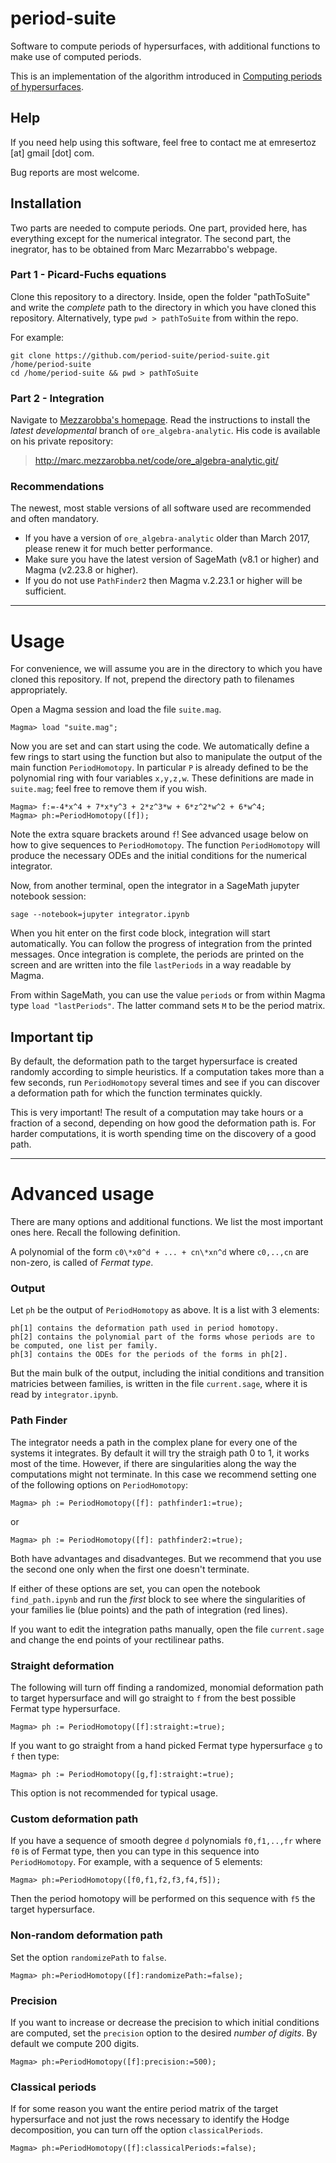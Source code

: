 # period-suite

Software to compute periods of hypersurfaces, with additional functions to make use of computed periods.

This is an implementation of the algorithm introduced in [Computing periods of hypersurfaces](https://sertozemre.files.wordpress.com/2018/03/computing_periods.pdf).

## Help

If you need help using this software, feel free to contact me at emresertoz \[at\] gmail \[dot\] com.  

Bug reports are most welcome.

## Installation

Two parts are needed to compute periods. One part, provided here, has everything except for the numerical integrator. The second part, the inegrator, has to be obtained from Marc Mezarrabbo's webpage.

### Part 1 - Picard-Fuchs equations

Clone this repository to a directory. Inside, open the folder "pathToSuite" and write the *complete* path to the directory in which you have cloned this repository. Alternatively, type `pwd > pathToSuite` from within the repo.

For example:

    git clone https://github.com/period-suite/period-suite.git /home/period-suite
    cd /home/period-suite && pwd > pathToSuite

### Part 2 - Integration

Navigate to [Mezzarobba's homepage](http://marc.mezzarobba.net/code/ore_algebra-analytic/). Read the instructions to install the *latest developmental* branch of `ore_algebra-analytic`.  His code is available on his private repository:

> http://marc.mezzarobba.net/code/ore_algebra-analytic.git/

### Recommendations

The newest, most stable versions of all software used are recommended and often mandatory.

- If you have a version of `ore_algebra-analytic` older than March 2017, please renew it for much better performance.
- Make sure you have the latest version of SageMath \(v8.1 or higher\) and Magma \(v2.23.8 or higher\). 
- If you do not use `PathFinder2` then Magma v.2.23.1 or higher will be sufficient.

******

# Usage

For convenience, we will assume you are in the directory to which you have cloned this repository. If not, prepend the directory path to filenames appropriately. 

Open a Magma session and load the file `suite.mag`.

    Magma> load "suite.mag";

Now you are set and can start using the code. We automatically define a few rings to start using the function but also to manipulate the output of the main function `PeriodHomotopy`. In particular `P` is already defined to be the polynomial ring with four variables `x,y,z,w`. These definitions are made in `suite.mag`; feel free to remove them if you wish.

    Magma> f:=-4*x^4 + 7*x*y^3 + 2*z^3*w + 6*z^2*w^2 + 6*w^4;
    Magma> ph:=PeriodHomotopy([f]);

Note the extra square brackets around `f`! See advanced usage below on how to give sequences to `PeriodHomotopy`.  The function `PeriodHomotopy` will produce the necessary ODEs and the initial conditions for the numerical integrator. 

Now, from another terminal, open the integrator in a SageMath jupyter notebook session:

    sage --notebook=jupyter integrator.ipynb

When you hit enter on the first code block, integration will start automatically. You can follow the progress of integration from the printed messages. Once integration is complete, the periods are printed on the screen and are written into the file `lastPeriods` in a way readable by Magma. 

From within SageMath, you can use the value `periods` or from within Magma type `load "lastPeriods"`. The latter command sets `M` to be the period matrix.

## Important tip

By default, the deformation path to the target hypersurface is created randomly according to simple heuristics. If a computation takes more than a few seconds, run `PeriodHomotopy` several times and see if you can discover a deformation path for which the function terminates quickly.

This is very important! The result of a computation may take hours or a fraction of a second, depending on how good the deformation path is. For harder computations, it is worth spending time on the discovery of a good path.

******

# Advanced usage

There are many options and additional functions. We list the most important ones here. Recall the following definition.

A polynomial of the form `c0\*x0^d + ... + cn\*xn^d` where `c0,..,cn` are non-zero, is called of *Fermat type*.

### Output

Let `ph` be the output of `PeriodHomotopy` as above. It is a list with 3 elements:

```
ph[1] contains the deformation path used in period homotopy. 
ph[2] contains the polynomial part of the forms whose periods are to be computed, one list per family.
ph[3] contains the ODEs for the periods of the forms in ph[2].
```

But the main bulk of the output, including the initial conditions and transition matricies between families, is written in the file `current.sage`, where it is read by `integrator.ipynb`.

### Path Finder

The integrator needs a path in the complex plane for every one of the systems it integrates. By default it will try the straigh path 0 to 1, it works most of the time. However, if there are singularities along the way the computations might not terminate. In this case we recommend setting one of the following options on `PeriodHomotopy`:

    Magma> ph := PeriodHomotopy([f]: pathfinder1:=true);

or 

    Magma> ph := PeriodHomotopy([f]: pathfinder2:=true);

Both have advantages and disadvanteges. But we recommend that you use the second one only when the first one doesn't terminate.

If either of these options are set, you can open the notebook `find_path.ipynb` and run the *first* block to see where the singularities of your families lie \(blue points\) and the path of integration \(red lines\).

If you want to edit the integration paths manually, open the file `current.sage` and change the end points of your rectilinear paths.

### Straight deformation

The following will turn off finding a randomized, monomial deformation path to target hypersurface and will go straight to `f` from the best possible Fermat type hypersurface.

    Magma> ph := PeriodHomotopy([f]:straight:=true);

If you want to go straight from a hand picked Fermat type hypersurface `g` to `f` then type: 

    Magma> ph := PeriodHomotopy([g,f]:straight:=true);

This option is not recommended for typical usage.

### Custom deformation path

If you have a sequence of smooth degree `d` polynomials `f0,f1,..,fr` where `f0` is of Fermat type, then you can type in this sequence into `PeriodHomotopy`. For example, with a sequence of 5 elements:

    Magma> ph:=PeriodHomotopy([f0,f1,f2,f3,f4,f5]);

Then the period homotopy will be performed on this sequence with `f5` the target hypersurface.

### Non-random deformation path

Set the option `randomizePath` to `false`.

    Magma> ph:=PeriodHomotopy([f]:randomizePath:=false);

### Precision

If you want to increase or decrease the precision to which initial conditions are computed, set the `precision` option to the desired *number of digits*. By default we compute 200 digits.

    Magma> ph:=PeriodHomotopy([f]:precision:=500);

### Classical periods

If for some reason you want the entire period matrix of the target hypersurface and not just the rows necessary to identify the Hodge decomposition, you can turn off the option `classicalPeriods`.

    Magma> ph:=PeriodHomotopy([f]:classicalPeriods:=false);
